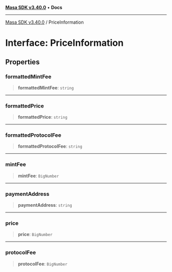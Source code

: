 [**Masa SDK v3.40.0**](../README.md) • **Docs**

***

[Masa SDK v3.40.0](../globals.md) / PriceInformation

# Interface: PriceInformation

## Properties

### formattedMintFee

> **formattedMintFee**: `string`

***

### formattedPrice

> **formattedPrice**: `string`

***

### formattedProtocolFee

> **formattedProtocolFee**: `string`

***

### mintFee

> **mintFee**: `BigNumber`

***

### paymentAddress

> **paymentAddress**: `string`

***

### price

> **price**: `BigNumber`

***

### protocolFee

> **protocolFee**: `BigNumber`
